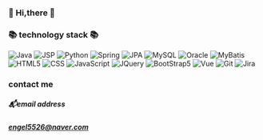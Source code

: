 ### :wave: Hi,there :wave:
### :books: technology stack :books:
<img alt="Java" src ="https://img.shields.io/badge/Java-007396.svg?&style=for-the-badge&logo=Java&logoColor=white"></img>
<img alt="JSP" src ="https://img.shields.io/badge/JSP-000000.svg?&style=for-the-badge&logo=JSP&logoColor=white"></img>
<img alt="Python" src ="https://img.shields.io/badge/Python-3776AB.svg?&style=for-the-badge&logo=Python&logoColor=white"></img>
<img alt="Spring" src ="https://img.shields.io/badge/Spring-6DB33F.svg?&style=for-the-badge&logo=Spring&logoColor=white"></img>
<img alt="JPA" src ="https://img.shields.io/badge/JPA-DAA449.svg?&style=for-the-badge&logo=JPA&logoColor=white"></img>
<img alt="MySQL" src ="https://img.shields.io/badge/MySQL-4479A1.svg?&style=for-the-badge&logo=MySQL&logoColor=white"></img>
<img alt="Oracle" src ="https://img.shields.io/badge/Oracle-F80000.svg?&style=for-the-badge&logo=Oracle&logoColor=white"></img>
<img alt="MyBatis" src ="https://img.shields.io/badge/MyBatis-333333.svg?&style=for-the-badge&logo=MyBatis&logoColor=white"></img>
<img alt="HTML5" src ="https://img.shields.io/badge/html5-E34F26.svg?&style=for-the-badge&logo=HTML5&logoColor=white"></img>
<img alt="CSS" src ="https://img.shields.io/badge/CSS-1572B6.svg?&style=for-the-badge&logo=CSS3&logoColor=white"></img>
<img alt="JavaScript" src ="https://img.shields.io/badge/JavaScript-F7DF1E.svg?&style=for-the-badge&logo=JavaScript&logoColor=white"></img>
<img alt="JQuery" src ="https://img.shields.io/badge/JQuery-0769AD.svg?&style=for-the-badge&logo=JQuery&logoColor=white"></img>
<img alt="BootStrap5" src ="https://img.shields.io/badge/BootStrap5-7952B3.svg?&style=for-the-badge&logo=BootStrap&logoColor=white"></img>
<img alt="Vue" src ="https://img.shields.io/badge/Vue.js-4FC08D.svg?&style=for-the-badge&logo=Vue.js&logoColor=white"></img>
<img alt="Git" src ="https://img.shields.io/badge/Git-181717.svg?&style=for-the-badge&logo=GitHub&logoColor=white"></img>
<img alt="Jira" src ="https://img.shields.io/badge/Jira-0052CC.svg?&style=for-the-badge&logo=Jira&logoColor=white"></img>

### contact me
##### :mailbox_with_mail:email address
##### engel5526@naver.com
<!--
**SowonBae/SowonBae** is a ✨ _special_ ✨ repository because its `README.md` (this file) appears on your GitHub profile.

Here are some ideas to get you started:

- 🔭 I’m currently working on ...
- 🌱 I’m currently learning ...
- 👯 I’m looking to collaborate on ...
- 🤔 I’m looking for help with ...
- 💬 Ask me about ...
- 📫 How to reach me: ...
- 😄 Pronouns: ...
- ⚡ Fun fact: ...
-->
